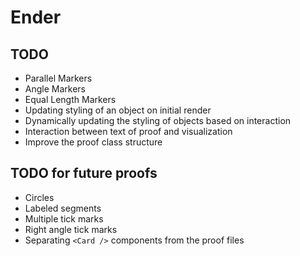 # Ender

## TODO
* Parallel Markers
* Angle Markers
* Equal Length Markers
* Updating styling of an object on initial render
* Dynamically updating the styling of objects based on interaction
* Interaction between text of proof and visualization
* Improve the proof class structure

## TODO for future proofs
* Circles
* Labeled segments
* Multiple tick marks
* Right angle tick marks
* Separating `<Card />` components from the proof files